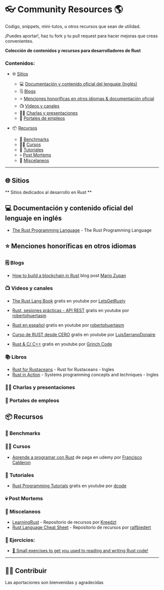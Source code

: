 # 👓 Community Resources 🌎

Codigo, snippets, mini-tutos, u otros recursos que sean de utilidad.

¡Puedes aportar!, haz tu fork y tu pull request para hacer mejoras que creas convenientes.


**Colección de contenidos y recursos para desarrolladores de Rust**

### Contenidos:

- 🌐 [Sitios](#-sitios)
    - 💻 [Documentación y contenido oficial del lenguaje (Inglés)](#-documentaci&oacute;n-y-contenido-oficial-del-lenguaje-en-ingl&eacute;s)
    - 🗒️ [Blogs](#%EF%B8%8F-blogs)
    - ⭐ [Menciones honoríficas en otros idiomas & documentación oficial](#-menciones-honoríficas-en-otros-idiomas)
    - 📺 [Videos y canales](#-videos-y-canales)
    - 👨‍🏫 [Charlas y presentaciones](#-charlas-y-presentaciones)
    - 💼 [Portales de empleos](#-portales-de-empleos)

- 📦 [Recursos](#-recursos)
    - 🏁 [Benchmarks](#-benchmarks)
    - 🧑‍🎓 [Cursos](#-cursos)
    - 📃 [Tutoriales](#-tutoriales)
    - 💀 [Post Mortems](#-post-mortems)
    - 📌 [Miscelaneos](#-miscelaneos)


<div><hr></div>

## 🌐 Sitios

** Sitios dedicados al desarrollo en Rust **

## 💻 Documentación y contenido oficial del lenguaje en inglés 

* [The Rust Programming Language](https://doc.rust-lang.org/book/) - The Rust Programming Language

## ⭐ Menciones honoríficas en otros idiomas


### 🗒️ Blogs
  * [How to build a blockchain in Rust](https://blog.logrocket.com/how-to-build-a-blockchain-in-rust/) blog post [Mario Zupan](https://www.youtube.com/c/LetsGetRusty)


### 📺 Videos y canales
  * [The Rust Lang Book](https://www.youtube.com/playlist?list=PLai5B987bZ9CoVR-QEIN9foz4QCJ0H2Y8) gratis en youtube por [LetsGetRusty](https://blog.logrocket.com/author/mariozupan/)

  * [Rust, sesiones prácticas - API REST](https://www.youtube.com/playlist?list=PLojDVPvSO1Di_QEnvDOI5FIeieqYpm1xd) gratis en youtube por [robertohuertasm](https://www.youtube.com/c/robertohuertasm/)

  * [Rust en español](https://www.youtube.com/playlist?list=PLojDVPvSO1DjYj8bMcMOU3KzLbRww-3Eb) gratis en youtube por [robertohuertasm](https://www.youtube.com/c/robertohuertasm/)

  * [Curso de RUST desde CERO](https://www.youtube.com/playlist?list=PLAMfQH2NKM_tyKzBV1iJf5L8j7oJl6KHl) gratis en youtube por [LuisSerranoDonaire](https://www.youtube.com/c/LuisSerranoDonaire/)

  * [Rust & C/ C++]( https://www.youtube.com/playlist?list=PL39ZlG-MyGa5U0RHeTbQ5GQFtL6qjSjNA) gratis en youtube por [Grinch Code](https://www.youtube.com/channel/UC5E3Jh6qL6JJT_fYFyq_TEA)

### 📚 Libros


* [Rust for Rustaceans](https://nostarch.com/rust-rustaceans) - Rust for Rustaceans - Ingles
* [Rust in Action](https://www.rustinaction.com/) - Systems programming concepts and techniques - Ingles



### 👨‍🏫 Charlas y presentaciones


### 💼 Portales de empleos


## 📦 Recursos


### 🏁 Benchmarks


### 🧑‍🎓 Cursos

  * [Aprende a programar con Rust](https://www.udemy.com/course/aprende-a-programar-con-rust) de paga en udemy por [Francisco Calderon]()


### 📃 Tutoriales
  * [Rust Programming Tutorials](https://www.youtube.com/playlist?list=PLVvjrrRCBy2JSHf9tGxGKJ-bYAN_uDCUL) gratis en youtube por [dcode](https://www.youtube.com/c/dcode-software)


### 💀 Post Mortems


### 📌 Miscelaneos

  * [LearningRust](https://github.com/Kreedzt/LearningRust) - Repositorio de recursos por  [Kreedzt](https://github.com/Kreedzt)
  * [Rust Language Cheat Sheet](https://github.com/ralfbiedert/cheats.rs) - Repositorio de recursos por  [ralfbiedert](https://github.com/ralfbiedert)


### 🔖 Ejercicios:

  * [🦀 Small exercises to get you used to reading and writing Rust code!](https://github.com/rust-lang/rustlings)


<div><hr></div>

## 🧑‍💻 Contribuir

Las aportaciones son bienvenidas y agradecidas
